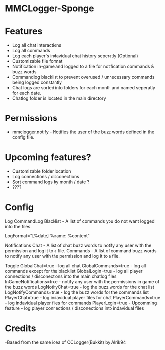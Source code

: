 # MMCLogger-Sponge

# Features
- Log all chat interactions
- Log all commands
- Log each player's indavidual chat history seperatly (Optional)
- Customizable file format
- Notification in-game and logged to a file for notification commands & buzz words
- Commandlog blacklist to prevent overused / unnecessary commands being logged constantly 
- Chat logs are sorted into folders for each month and named seperatly for each date.
- Chatlog folder is located in the main directory

# Permissions
- mmclogger.notify - Notifies the user of the buzz words defined in the config file.

# Upcoming features?
- Customizable folder location
- Log connections / disconections
- Sort command logs by month / date ?
- ????

# Config

Log
CommandLog 
Blacklist - A list of commands you do not want logged into the files.

LogFormat="[%date] %name: %content"

Notifications 
Chat - A list of chat buzz words to notify any user with the permission and log it to a file.
Commands  - A list of command buzz words to notify any user with the permission and log it to a file.

Toggle 
GlobalChat=true - log all chat
GlobalCommands=true - log all commands except for the blacklist
GlobalLogin=true - log all player connections / disconections into the main chatlog files
InGameNotifications=true - notify any user with the permissions in game of the buzz words
LogNotifyChat=true - log the buzz words for the chat list
LogNotifyCommands=true - log the buzz words for the commands list
PlayerChat=true - log indavidual player files for chat
PlayerCommands=true - log indavidual player files for commands
PlayerLogin=true - Upcomming feature - log player connections / disconections into indavidual files

# Credits
-Based from the same idea of CCLogger(Bukkit) by Alrik94


